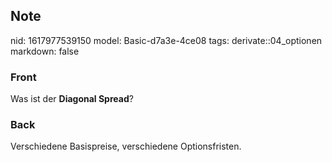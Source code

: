 ## Note
nid: 1617977539150
model: Basic-d7a3e-4ce08
tags: derivate::04_optionen
markdown: false

### Front
Was ist der <b>Diagonal Spread</b>?

### Back
Verschiedene Basispreise, verschiedene Optionsfristen.

